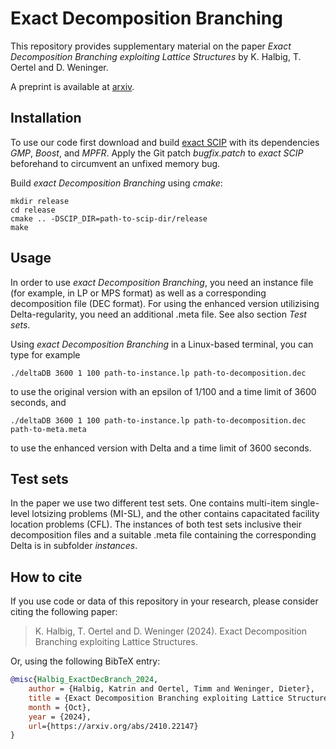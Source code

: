 # Exact Decomposition Branching

This repository provides supplementary material on the paper *Exact Decomposition Branching exploiting Lattice Structures* by K. Halbig, T. Oertel and D. Weninger.

A preprint is available at [arxiv][1].

## Installation

To use our code first download and build [exact SCIP][2] with its dependencies *GMP*, *Boost*, and *MPFR*.
Apply the Git patch *bugfix.patch* to *exact SCIP* beforehand to circumvent an unfixed memory bug.

Build *exact Decomposition Branching* using *cmake*:
```
mkdir release
cd release
cmake .. -DSCIP_DIR=path-to-scip-dir/release
make
```

## Usage

In order to use *exact Decomposition Branching*, you need an instance file (for example, in LP or MPS format) as well as a corresponding decomposition file (DEC format). For using the enhanced version utilizising Delta-regularity, you need an additional .meta file.
See also section *Test sets*.

Using *exact Decomposition Branching* in a Linux-based terminal, you can type for example

```
./deltaDB 3600 1 100 path-to-instance.lp path-to-decomposition.dec
```
to use the original version with an epsilon of 1/100 and a time limit of 3600 seconds, and
```
./deltaDB 3600 1 100 path-to-instance.lp path-to-decomposition.dec path-to-meta.meta
```
to use the enhanced version with Delta and a time limit of 3600 seconds.

## Test sets

In the paper we use two different test sets. One contains multi-item single-level lotsizing problems (MI-SL), and the other contains capacitated facility location problems (CFL).
The instances of both test sets inclusive their decomposition files and a suitable .meta file containing the corresponding Delta is in subfolder *instances*.

## How to cite

If you use code or data of this repository in your research, please consider citing the following paper:

> K. Halbig, T. Oertel and D. Weninger (2024).
> Exact Decomposition Branching exploiting Lattice Structures.

Or, using the following BibTeX entry:

```bibtex
@misc{Halbig_ExactDecBranch_2024,
	author = {Halbig, Katrin and Oertel, Timm and Weninger, Dieter},
	title = {Exact Decomposition Branching exploiting Lattice Structures},
	month = {Oct},
	year = {2024},
	url={https://arxiv.org/abs/2410.22147}
}
```
[1]: https://arxiv.org/abs/2410.22147
[2]: https://github.com/scipopt/scip/tree/exact-rational

